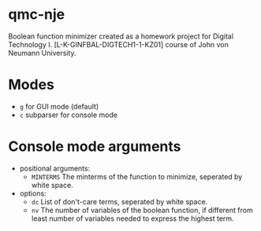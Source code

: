 # qmc-nje
Boolean function minimizer created as a homework project for Digital Technology I. [L-K-GINFBAL-DIGTECH1-1-KZ01] course of John von Neumann University.

# Modes
- `g` for GUI mode (default)
- `c` subparser for console mode

# Console mode arguments
- positional arguments:
  - `MINTERMS`  The minterms of the function to minimize, seperated by white space.
- options:
  - `dc`  List of don't-care terms, seperated by white space.
  - `nv`  The number of variables of the boolean function, if different from least number of variables needed to express the highest term.
